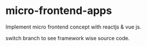 # micro-frontend-apps

Implement micro frontend concept with reactjs & vue js.

switch branch to see framework wise source code.
